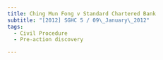 ```yaml
---
title: Ching Mun Fong v Standard Chartered Bank
subtitle: "[2012] SGHC 5 / 09\_January\_2012"
tags:
  - Civil Procedure
  - Pre-action discovery

---
```


